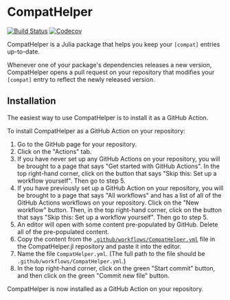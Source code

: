 # CompatHelper

[![Build Status](https://travis-ci.com/bcbi/CompatHelper.jl.svg?branch=master)](https://travis-ci.com/bcbi/CompatHelper.jl)
[![Codecov](https://codecov.io/gh/bcbi/CompatHelper.jl/branch/master/graph/badge.svg)](https://codecov.io/gh/bcbi/CompatHelper.jl)

CompatHelper is a Julia package that helps you keep your `[compat]` entries up-to-date.

Whenever one of your package's dependencies releases a new version, CompatHelper opens a pull request on your repository that modifies your `[compat]` entry to reflect the newly released version.

## Installation

The easiest way to use CompatHelper is to install it as a GitHub Action.

To install CompatHelper as a GitHub Action on your repository:

1. Go to the GitHub page for your repository.
2. Click on the "Actions" tab.
3. If you have never set up any GitHub Actions on your repository, you will be brought to a page that says "Get started with GitHub Actions". In the top right-hand corner, click on the button that says "Skip this: Set up a workflow yourself". Then go to step 5.
4. If you have previously set up a GitHub Action on your repository, you will be brought to a page that says "All workflows" and has a list of all of the GitHub Actions workflows on your repository. Click on the "New workflow" button. Then, in the top right-hand corner, click on the button that says "Skip this: Set up a workflow yourself". Then go to step 5.
5. An editor will open with some content pre-populated by GitHub. Delete all of the pre-populated content.
6. Copy the content from the [`.github/workflows/CompatHelper.yml`](.github/workflows/CompatHelper.yml) file in the CompatHelper.jl repository and paste it into the editor.
7. Name the file `CompatHelper.yml`. (The full path to the file should be `.github/workflows/CompatHelper.yml`.)
8. In the top right-hand corner, click on the green "Start commit" button, and then click on the green "Commit new file" button.

CompatHelper is now installed as a GitHub Action on your repository.
